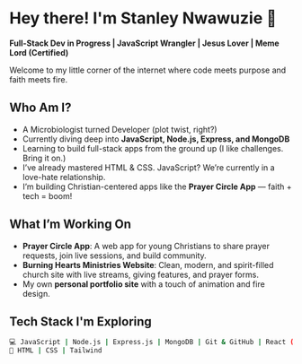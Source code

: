 # Hey there! I'm Stanley Nwawuzie 👋  
**Full-Stack Dev in Progress | JavaScript Wrangler | Jesus Lover | Meme Lord (Certified)**

Welcome to my little corner of the internet where code meets purpose and faith meets fire.

## Who Am I?

- A Microbiologist turned Developer (plot twist, right?)
- Currently diving deep into **JavaScript, Node.js, Express, and MongoDB**  
- Learning to build full-stack apps from the ground up (I like challenges. Bring it on.)
- I’ve already mastered HTML & CSS. JavaScript? We’re currently in a love-hate relationship.
- I’m building Christian-centered apps like the **Prayer Circle App** — faith + tech = boom!

## What I’m Working On
- **Prayer Circle App**: A web app for young Christians to share prayer requests, join live sessions, and build community.
- **Burning Hearts Ministries Website**: Clean, modern, and spirit-filled church site with live streams, giving features, and prayer forms.
- My own **personal portfolio site** with a touch of animation and fire design.

## Tech Stack I'm Exploring
```bash
💻 JavaScript | Node.js | Express.js | MongoDB | Git & GitHub | React (soon!)
🎨 HTML | CSS | Tailwind

